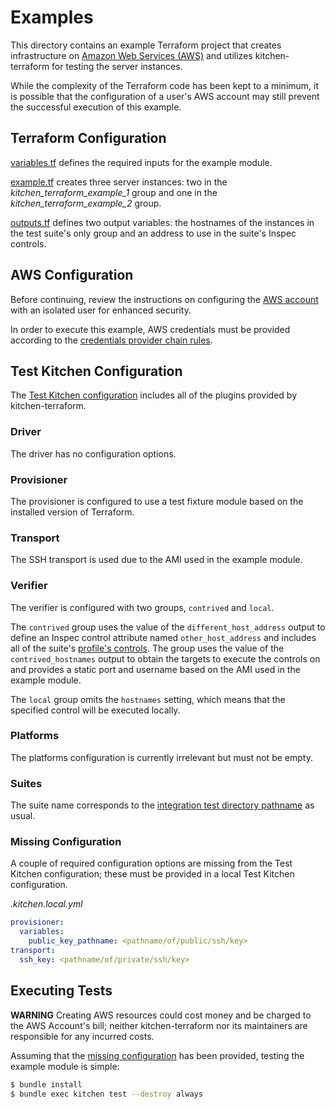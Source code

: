# Examples

This directory contains an example Terraform project that creates
infrastructure on [Amazon Web Services (AWS)] and utilizes
kitchen-terraform for testing the server instances.

[Amazon Web Services (AWS)]: https://aws.amazon.com/index.html

While the complexity of the Terraform code has been kept to a minimum,
it is possible that the configuration of a user's AWS account may still
prevent the successful execution of this example.

## Terraform Configuration

[variables.tf] defines the required inputs for the example module.

[variables.tf]: variables.tf

[example.tf] creates three server instances: two in the
*kitchen_terraform_example_1* group and one in the
*kitchen_terraform_example_2* group.

[example.tf]: example.tf

[outputs.tf] defines two output variables: the hostnames of the
instances in the test suite's only group and an address to use in the
suite's Inspec controls.

[outputs.tf]: outputs.tf

## AWS Configuration

Before continuing, review the instructions on configuring the
[AWS account] with an isolated user for enhanced security.

In order to execute this example, AWS credentials must be provided
according to the [credentials provider chain rules].

[AWS account]: AWS.md

[credentials provider chain rules]: https://docs.aws.amazon.com/cli/latest/userguide/cli-chap-getting-started.html#config-settings-and-precedence

## Test Kitchen Configuration

The [Test Kitchen configuration] includes all of the plugins provided by
kitchen-terraform.

[Test Kitchen configuration]: .kitchen.yml

### Driver

The driver has no configuration options.

### Provisioner

The provisioner is configured to use a test fixture module based on the
installed version of Terraform.

### Transport

The SSH transport is used due to the AMI used in the example module.

### Verifier

The verifier is configured with two groups, `contrived` and `local`.

The `contrived` group uses the value of the `different_host_address` output
to define an Inspec control attribute named `other_host_address` and
includes all of the suite's [profile's controls]. The group uses the
value of the `contrived_hostnames` output to obtain the targets to
execute the controls on and provides a static port and username based on
the AMI used in the example module.

The `local` group omits the `hostnames` setting, which means that the
specified control will be executed locally.

[profile's controls]: test/integration/example/controls

### Platforms

The platforms configuration is currently irrelevant but must not be
empty.

### Suites

The suite name corresponds to the [integration test directory pathname]
as usual.

[integration test directory pathname]: test/integration/example

### Missing Configuration

A couple of required configuration options are missing from the Test
Kitchen configuration; these must be provided in a local Test Kitchen
configuration.

*.kitchen.local.yml*

```yaml
provisioner:
  variables:
    public_key_pathname: <pathname/of/public/ssh/key>
transport:
  ssh_key: <pathname/of/private/ssh/key>
```

## Executing Tests

__WARNING__ Creating AWS resources could cost money and be charged to
the AWS Account's bill; neither kitchen-terraform nor its maintainers
are responsible for any incurred costs.

Assuming that the [missing configuration] has been provided, testing the
example module is simple:

[missing configuration]: README.md#user-content-missing-configuration

```sh
$ bundle install
$ bundle exec kitchen test --destroy always
```
